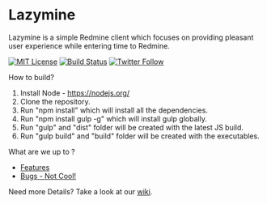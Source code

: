 # Lazymine
Lazymine is a simple Redmine client which focuses on providing pleasant user experience while entering time to Redmine.

[![MIT License][license-image]][license-url]
[![Build Status](https://travis-ci.org/Raathigesh/Lazymine.svg?branch=master)](https://travis-ci.org/Raathigesh/LazyMine)
[![Twitter Follow](https://img.shields.io/badge/twitter-follow-blue.svg?style=flat)](https://twitter.com/lazymine)

How to build?

1. Install Node - https://nodejs.org/
2. Clone the repository.
3. Run "npm install" which will install all the dependencies.
4. Run "npm install gulp -g" which will install gulp globally.
4. Run "gulp" and "dist" folder will be created with the latest JS build.
5. Run "gulp build" and "build" folder will be created with the executables.

What are we up to ?

- [Features](https://github.com/Raathigesh/Lazymine/labels/Feature)
- [Bugs - Not Cool!](https://github.com/Raathigesh/Lazymine/labels/Bug)


Need more Details?
Take a look at our [wiki](https://github.com/Raathigesh/Lazymine/wiki).

[license-image]: http://img.shields.io/badge/license-MIT-blue.svg?style=flat
[license-url]: LICENSE
